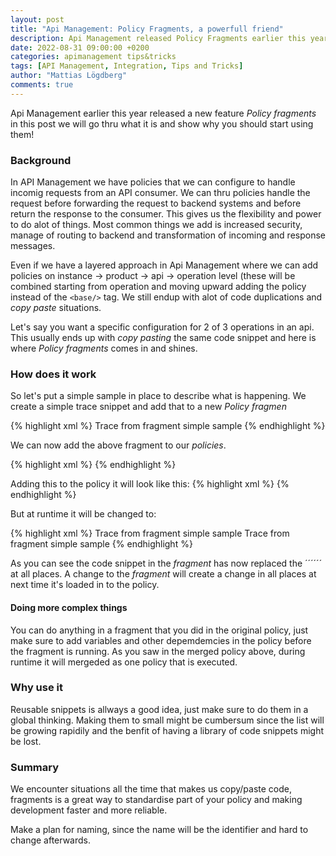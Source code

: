 ```yaml
---
layout: post
title: "Api Management: Policy Fragments, a powerfull friend"
description: Api Management released Policy Fragments earlier this year and i's been little talk about the. | This post explains why Policy Fragments are so great to use. 
date: 2022-08-31 09:00:00 +0200
categories: apimanagement tips&tricks
tags: [API Management, Integration, Tips and Tricks]
author: "Mattias Lögdberg"
comments: true
---
```


Api Management earlier this year released a new feature *Policy fragments* in this post we will go thru what it is and show why you should start using them!

### Background
In API Management we have policies that we can configure to handle incomig requests from an API consumer. We can thru policies handle the request before forwarding the request to backend systems and before return the response to the consumer. This gives us the flexibility and power to do alot of things. Most common things we add is increased security, manage of routing to backend and transformation of incoming and response messages.

Even if we have a layered approach in Api Management where we can add policies on instance -> product -> api -> operation level (these will be combined starting from operation and moving upward adding the policy instead of the ```<base/>``` tag. We still endup with alot of code duplications and *copy paste* situations.

Let's say you want a specific configuration for 2 of 3 operations in an api. This usually ends up with *copy pasting* the same code snippet and here is where *Policy fragments* comes in and shines.



### How does it work
So let's put a simple sample in place to describe what is happening.
We create a simple trace snippet and add that to a new *Policy fragmen*

{% highlight xml %}
<fragment>
	<trace source="fragment">
        Trace from fragment simple sample
    </trace>
</fragment>
{% endhighlight %}

We can now add the above fragment to our *policies*.

{% highlight xml %}
<include-fragment fragment-id="demofragment" />
{% endhighlight %}


Adding this to the policy it will look like this:
{% highlight xml %}
<policies>
    <inbound>
        <base />
        <!-- other polices here-->
        <include-fragment fragment-id="demofragment" />
        <!-- other polices here-->
    </inbound>
    <backend>
        <forward-request timeout="300" buffer-request-body="true" />
    </backend>
    <outbound>
        <base />
        <!-- other polices here-->
        <include-fragment fragment-id="demofragment" />
        <!-- other polices here-->
    </outbound>
    <on-error>
        <base />
        <!-- other polices here-->
    </on-error>
</policies>
{% endhighlight %}

But at runtime it will be changed to:

{% highlight xml %}
<policies>
    <inbound>
        <base />
        <!-- other polices here-->
        <trace source="fragment">
            Trace from fragment simple sample
         </trace>
        <!-- other polices here-->
    </inbound>
    <backend>
        <forward-request timeout="300" buffer-request-body="true" />
    </backend>
    <outbound>
        <base />
        <!-- other polices here-->
        <trace source="fragment">
            Trace from fragment simple sample
        </trace>
        <!-- other polices here-->
    </outbound>
    <on-error>
        <base />
        <!-- other polices here-->
    </on-error>
</policies>
{% endhighlight %}

As you can see the code snippet in the *fragment* has now replaced the ´´´<include-fragment fragment-id="demofragment" />´´´ at all places.
A change to the *fragment* will create a change in all places at next time it's loaded in to the policy.

#### Doing more complex things
You can do anything in a fragment that you did in the original policy, just make sure to add variables and other depemdemcies in the policy before the fragment is running. As you saw in the merged policy above, during runtime it will mergeded as one policy that is executed.

### Why use it
Reusable snippets is allways a good idea, just make sure to do them in a global thinking. Making them to small might be cumbersum since the list will be growing rapidily and the benfit of having a library of code snippets might be lost.


### Summary
We encounter situations all the time that makes us copy/paste code, fragments is a great way to standardise part of your policy and making development faster and more reliable.

Make a plan for naming, since the name will be the identifier and hard to change afterwards.